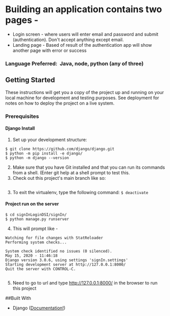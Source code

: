 # Building an application contains two pages -
* Login screen - where users will enter email and password and submit (authentication). Don't accept anything except email. 
* Landing page - Based of result of the authentication app will show another page with error or success

### Language Preferred: ​ Java, node, python (any of three)

## Getting Started
These instructions will get you a copy of the project up and running on your local machine for development and testing purposes. See deployment for notes on how to deploy the project on a live system.

### Prerequisites
#### Django Install
1. Set up your development structure:

```
$ git clone https://github.com/django/django.git
$ python -m pip install -e django/
$ python -m django --version
```

2. Make sure that you have Git installed and that you can run its commands from a shell. (Enter git help at a shell prompt to test this.
3. Check out this project's main  branch like so:

```$ git clone https://github.com/nafizzzzzzzzzz/signInLoginDSI
```

3. To exit the virtualenv, type the following command:
```$ deactivate```

#### Project run on the server
```
$ cd signInLoginDSI/signIn/
$ python manage.py runserver
```
4. This will prompt like -
```
Watching for file changes with StatReloader
Performing system checks...

System check identified no issues (0 silenced).
May 15, 2020 - 11:46:18
Django version 3.0.6, using settings 'signIn.settings'
Starting development server at http://127.0.0.1:8000/
Quit the server with CONTROL-C.


```
5. Need to go to url and type http://127.0.0.1:8000/ in the browser to run this project 

##Built With
* Django ([Documentation!](https://docs.djangoproject.com/en/3.0/))


